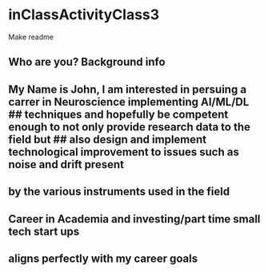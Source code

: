 # inClassActivityClass3
Make readme

## Who are you? Background info
## My Name is John, I am interested in persuing a carrer in Neuroscience implementing AI/ML/DL       ## techniques and hopefully be competent enough to not only provide research data to the field but ## also design and implement technological improvement to issues such as noise and drift present  
## by the various instruments used in the field


## Career in Academia and investing/part time small tech start ups

## aligns perfectly with my career goals 